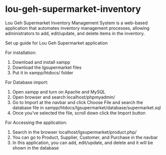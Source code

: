 # lou-geh-supermarket-inventory
Lou Geh Supermarket Inventory Management System is a web-based application that automates inventory management processes, allowing administrators to add, edit/update, and delete items in the inventory.


Set up guide for Lou Geh Supermarket application

For installation:
1. Download and install xampp
2. Download the lgsupermarket files
3. Put it in xampp/htdocs/ folder

For Database import:
1. Open xampp and turn on Apache and MySQL
2. Open browser and search localhost/phpmyadmin/
3. Go to Import at the navbar and click Choose File and search the database file in xampp/htdocs/lgsupermarket/database/supermarket.sql
4. Once you've selected the file, scroll down click the Import button

For Accessing the application:
1. Search in the browser localhost/lgsupermarket/product.php/
2. You can go to Product, Supplier, Customer, and Purchase in the navbar
3. In this application, you can add, edit/update, and delete and it will be shown in the database

